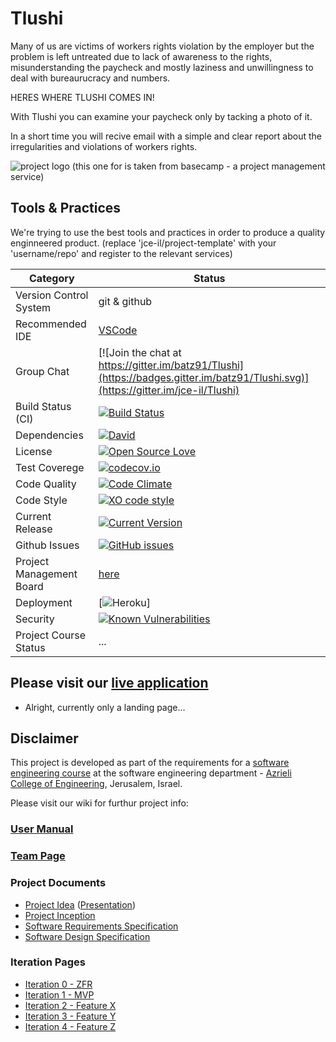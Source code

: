 # Tlushi

Many of us are victims of workers rights violation by the employer but the problem is left untreated due to lack of awareness to the rights, misunderstanding the paycheck and mostly laziness and unwillingness to deal with bureaurucracy and numbers.  

HERES WHERE TLUSHI COMES IN!

With Tlushi you can examine your paycheck only by tacking a photo of it.

In a short time you will recive email with a simple and clear report about the irregularities and violations of workers rights.

![project logo (this one for is taken from basecamp - a project management service)](https://static.wixstatic.com/media/9bf7c4_9a35ce0918ca4a11828ada3ac827fd80.png/v1/fill/w_446,h_120,al_c,usm_0.66_1.00_0.01/9bf7c4_9a35ce0918ca4a11828ada3ac827fd80.png)


## Tools & Practices
We're trying to use the best tools and practices in order to produce a quality enginneered product.
(replace 'jce-il/project-template' with your 'username/repo' and register to the relevant services)

|Category|Status|
|---|---|
| Version Control System| git & github |
| Recommended IDE | [VSCode](https://code.visualstudio.com) |
| Group Chat | [![Join the chat at https://gitter.im/batz91/Tlushi](https://badges.gitter.im/batz91/Tlushi.svg)](https://gitter.im/jce-il/Tlushi) |
| Build Status (CI) |  [![Build Status](https://travis-ci.org/batz91/Tlushi.svg?branch=master)](https://travis-ci.org/batz91/Tlushi) |
| Dependencies | [![David](https://img.shields.io/david/dev/idleberg/vscode-badges.svg?style=flat-square)](https://david-dm.org/batz91/Tlushi?type=dev) |
| License | [![Open Source Love](https://badges.frapsoft.com/os/mit/mit.svg?v=102)](https://github.com/ellerbrock/open-source-badge/) |
| Test Coverege | [![codecov.io](https://codecov.io/github/batz91/Tlushi/coverage.svg?branch=master)](https://codecov.io/github/batz91/Tlushi?branch=master) |
| Code Quality | [![Code Climate](https://codeclimate.com/github/batz91/Tlushi.svg)](https://codeclimate.com/github/jce-il/batz91/Tlushi) |
| Code Style | [![XO code style](https://img.shields.io/badge/code_style-XO-5ed9c7.svg)](https://github.com/batz91/Tlushi) |
| Current Release | [![Current Version](https://img.shields.io/github/release/batz91/Tlushi.svg?style=flat)](https://github.com/batz91/Tlushi/releases) |
| Github Issues | [![GitHub issues](https://img.shields.io/github/issues/batz91/Tlushi.svg?style=flat)](https://github.com/batz91/Tlushi/issues) |
| Project Management Board| [here](https://github.com/batz91/Tlushi/projects/1) |
| Deployment | [![Heroku](http://heroku-badge.herokuapp.com/?app=my-app&style=flat&svg=1&root=index.html)] |
| Security | [![Known Vulnerabilities](https://snyk.io/test/github/batz91/Tlushi/badge.svg)](https://snyk.io/test/github/batz91/Tlushi) |
| Project Course Status | ... |

## Please visit our [live application](https://www.tlooshy.com/)
- Alright, currently only a landing page...


## Disclaimer
This project is developed as part of the requirements for a [software engineering course](https://github.com/jce-il/se-class/wiki) at the software engineering department - [Azrieli College of Engineering](http://www.jce.ac.il/), Jerusalem, Israel.

Please visit our wiki for furthur project info: 

### [User Manual](../../wiki/user-manual)

### [Team Page](../../wiki/team)

### Project Documents
- [Project Idea](docs/idea.pdf) ([Presentation](docs/idea-slides.pdf))
- [Project Inception](../../wiki/inception)
- [Software Requirements Specification](../../wiki/srs)
- [Software Design Specification](../../wiki/sds)

### Iteration Pages
- [Iteration 0 - ZFR](../../wiki/iter0-zfr)
- [Iteration 1 - MVP]()
- [Iteration 2 - Feature X]()
- [Iteration 3 - Feature Y]()
- [Iteration 4 - Feature Z]()




